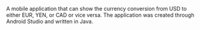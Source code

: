 A mobile application that can show the currency conversion from USD to either EUR, YEN, or CAD or vice versa. The application was created through Android Studio and written in Java. 
